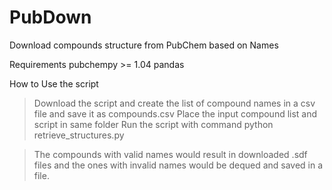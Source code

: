 # PubDown
Download compounds structure from PubChem based on Names

Requirements
pubchempy >= 1.04
pandas

How to Use the script

> Download the script and create the list of compound names in a csv file and save it as compounds.csv 
> Place the input compound list and script in same folder
> Run the script with command
python retrieve_structures.py

> The compounds with valid names would result in downloaded .sdf files and the ones with invalid names would be dequed and saved in a file.
